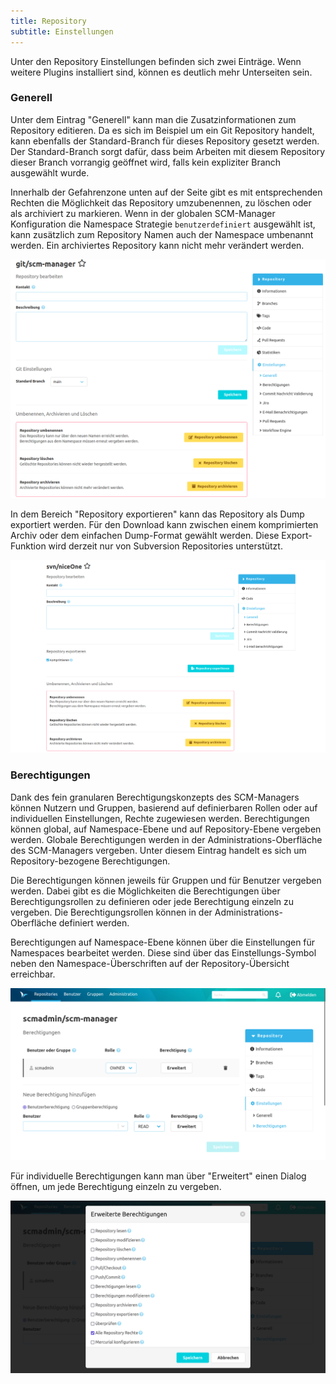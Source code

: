 ```yaml
---
title: Repository
subtitle: Einstellungen
---
```

Unter den Repository Einstellungen befinden sich zwei Einträge. Wenn weitere Plugins installiert sind, können es
deutlich mehr Unterseiten sein.

### Generell

Unter dem Eintrag "Generell" kann man die Zusatzinformationen zum Repository editieren. Da es sich im Beispiel um ein
Git Repository handelt, kann ebenfalls der Standard-Branch für dieses Repository gesetzt werden. Der Standard-Branch
sorgt dafür, dass beim Arbeiten mit diesem Repository dieser Branch vorrangig geöffnet wird, falls kein expliziter
Branch ausgewählt wurde.

Innerhalb der Gefahrenzone unten auf der Seite gibt es mit entsprechenden Rechten die Möglichkeit das Repository
umzubenennen, zu löschen oder als archiviert zu markieren. Wenn in der globalen SCM-Manager Konfiguration die Namespace
Strategie `benutzerdefiniert` ausgewählt ist, kann zusätzlich zum Repository Namen auch der Namespace umbenannt werden.
Ein archiviertes Repository kann nicht mehr verändert werden.

![Repository-Settings-General-Git](assets/repository-settings-general-git.png)

In dem Bereich "Repository exportieren" kann das Repository als Dump exportiert werden.
Für den Download kann zwischen einem komprimierten Archiv oder dem einfachen Dump-Format gewählt werden.
Diese Export-Funktion wird derzeit nur von Subversion Repositories unterstützt.

![Repository-Settings-General-Svn](assets/repository-settings-general-svn.png)

### Berechtigungen

Dank des fein granularen Berechtigungskonzepts des SCM-Managers können Nutzern und Gruppen, basierend auf definierbaren
Rollen oder auf individuellen Einstellungen, Rechte zugewiesen werden. Berechtigungen können global, auf Namespace-Ebene
und auf Repository-Ebene vergeben werden. Globale Berechtigungen werden in der Administrations-Oberfläche des
SCM-Managers vergeben. Unter diesem Eintrag handelt es sich um Repository-bezogene Berechtigungen.

Die Berechtigungen können jeweils für Gruppen und für Benutzer vergeben werden. Dabei gibt es die Möglichkeiten die
Berechtigungen über Berechtigungsrollen zu definieren oder jede Berechtigung einzeln zu vergeben. Die
Berechtigungsrollen können in der Administrations-Oberfläche definiert werden.

Berechtigungen auf Namespace-Ebene können über die Einstellungen für Namespaces bearbeitet werden. Diese sind über das
Einstellungs-Symbol neben den Namespace-Überschriften auf der Repository-Übersicht erreichbar.

![Repository-Settings-PermissionOverview](assets/repository-settings-permissionOverview.png)

Für individuelle Berechtigungen kann man über "Erweitert" einen Dialog öffnen, um jede Berechtigung einzeln zu vergeben.

![Repository-Settings-PermissionList](assets/repository-settings-permissionList.png)
